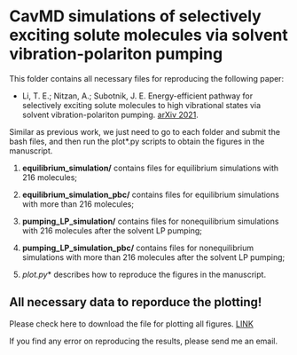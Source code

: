 # CavMD simulations of selectively exciting solute molecules via solvent vibration-polariton pumping

This folder contains all necessary files for reproducing the following paper:

- Li, T. E.; Nitzan, A.; Subotnik, J. E. Energy-efficient pathway for selectively exciting solute molecules to high vibrational states via solvent vibration-polariton pumping. [arXiv 2021](https://arxiv.org/abs/2104.15121).

Similar as previous work, we just need to go to each folder and submit the bash files, and then run the plot*.py scripts to obtain the figures in the manuscript.

1. **equilibrium_simulation/** contains files for equilibrium simulations with 216 molecules;

2. **equilibrium_simulation_pbc/** contains files for equilibrium simulations with more than 216 molecules;

3. **pumping_LP_simulation/** contains files for nonequilibrium simulations with 216 molecules after the solvent LP pumping;

4. **pumping_LP_simulation_pbc/** contains files for nonequilibrium simulations with more than 216 molecules after the solvent LP pumping;

5. **plot*.py** describes how to reproduce the figures in the manuscript.

## All necessary data to reporduce the plotting!
Please check here to download the file for plotting all figures. [LINK](https://drive.google.com/file/d/1IR90ql9KtollwW8YxAzm19ViyzefcyZc/view?usp=sharing)


If you find any error on reproducing the results, please send me an email.
